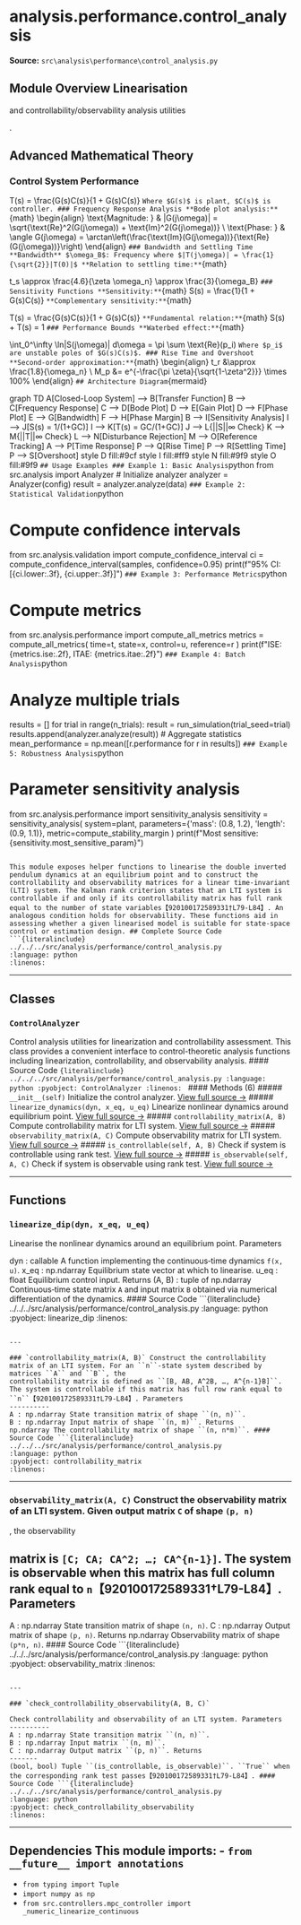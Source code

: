 # analysis.performance.control_analysis

**Source:** `src\analysis\performance\control_analysis.py`

## Module Overview Linearisation

and controllability/observability analysis utilities

.

## Advanced Mathematical Theory

### Control System Performance


T(s) = \frac{G(s)C(s)}{1 + G(s)C(s)}
``` Where $G(s)$ is plant, $C(s)$ is controller. ### Frequency Response Analysis **Bode plot analysis:** ```{math}
\begin{align}
\text{Magnitude: } & |G(j\omega)| = \sqrt{\text{Re}^2(G(j\omega)) + \text{Im}^2(G(j\omega))} \\
\text{Phase: } & \angle G(j\omega) = \arctan\left(\frac{\text{Im}(G(j\omega))}{\text{Re}(G(j\omega))}\right)
\end{align}
``` ### Bandwidth and Settling Time **Bandwidth** $\omega_B$: Frequency where $|T(j\omega)| = \frac{1}{\sqrt{2}}|T(0)|$ **Relation to settling time:** ```{math}

t_s \approx \frac{4.6}{\zeta \omega_n} \approx \frac{3}{\omega_B}
``` ### Sensitivity Functions **Sensitivity:** ```{math}
S(s) = \frac{1}{1 + G(s)C(s)}
``` **Complementary sensitivity:** ```{math}

T(s) = \frac{G(s)C(s)}{1 + G(s)C(s)}
``` **Fundamental relation:** ```{math}
S(s) + T(s) = 1
``` ### Performance Bounds **Waterbed effect:** ```{math}

\int_0^\infty \ln|S(j\omega)| d\omega = \pi \sum \text{Re}(p_i)
``` Where $p_i$ are unstable poles of $G(s)C(s)$. ### Rise Time and Overshoot **Second-order approximation:** ```{math}
\begin{align}
t_r &\approx \frac{1.8}{\omega_n} \\
M_p &= e^{-\frac{\pi \zeta}{\sqrt{1-\zeta^2}}} \times 100\%
\end{align}
``` ## Architecture Diagram ```{mermaid}

graph TD A[Closed-Loop System] --> B[Transfer Function] B --> C[Frequency Response] C --> D[Bode Plot] D --> E[Gain Plot] D --> F[Phase Plot] E --> G[Bandwidth] F --> H[Phase Margin] B --> I[Sensitivity Analysis] I --> J[S(s) = 1/(1+GC)] I --> K[T(s) = GC/(1+GC)] J --> L{||S||∞ Check} K --> M{||T||∞ Check} L --> N[Disturbance Rejection] M --> O[Reference Tracking] A --> P[Time Response] P --> Q[Rise Time] P --> R[Settling Time] P --> S[Overshoot] style D fill:#9cf style I fill:#ff9 style N fill:#9f9 style O fill:#9f9
``` ## Usage Examples ### Example 1: Basic Analysis ```python
from src.analysis import Analyzer # Initialize analyzer
analyzer = Analyzer(config)
result = analyzer.analyze(data)
``` ### Example 2: Statistical Validation ```python
# Compute confidence intervals

from src.analysis.validation import compute_confidence_interval ci = compute_confidence_interval(samples, confidence=0.95)
print(f"95% CI: [{ci.lower:.3f}, {ci.upper:.3f}]")
``` ### Example 3: Performance Metrics ```python
# Compute metrics
from src.analysis.performance import compute_all_metrics metrics = compute_all_metrics( time=t, state=x, control=u, reference=r
)
print(f"ISE: {metrics.ise:.2f}, ITAE: {metrics.itae:.2f}")
``` ### Example 4: Batch Analysis ```python
# Analyze multiple trials

results = []
for trial in range(n_trials): result = run_simulation(trial_seed=trial) results.append(analyzer.analyze(result)) # Aggregate statistics
mean_performance = np.mean([r.performance for r in results])
``` ### Example 5: Robustness Analysis ```python
# Parameter sensitivity analysis
from src.analysis.performance import sensitivity_analysis sensitivity = sensitivity_analysis( system=plant, parameters={'mass': (0.8, 1.2), 'length': (0.9, 1.1)}, metric=compute_stability_margin
)
print(f"Most sensitive: {sensitivity.most_sensitive_param}")
```

This module exposes helper functions to linearise the double inverted
pendulum dynamics at an equilibrium point and to construct the
controllability and observability matrices for a linear time‑invariant
(LTI) system. The Kalman rank criterion states that an LTI system is
controllable if and only if its controllability matrix has full rank
equal to the number of state variables【920100172589331†L79-L84】. An
analogous condition holds for observability. These functions aid in
assessing whether a given linearised model is suitable for state‐space
control or estimation design. ## Complete Source Code ```{literalinclude} ../../../src/analysis/performance/control_analysis.py
:language: python
:linenos:
```

---

## Classes

### `ControlAnalyzer`

Control analysis utilities for linearization and controllability assessment. This class provides a convenient interface to control-theoretic analysis
functions including linearization, controllability, and observability analysis. #### Source Code ```{literalinclude} ../../../src/analysis/performance/control_analysis.py
:language: python
:pyobject: ControlAnalyzer
:linenos:
``` #### Methods (6) ##### `__init__(self)` Initialize the control analyzer. [View full source →](#method-controlanalyzer-__init__) ##### `linearize_dynamics(dyn, x_eq, u_eq)` Linearize nonlinear dynamics around equilibrium point. [View full source →](#method-controlanalyzer-linearize_dynamics) ##### `controllability_matrix(A, B)` Compute controllability matrix for LTI system. [View full source →](#method-controlanalyzer-controllability_matrix) ##### `observability_matrix(A, C)` Compute observability matrix for LTI system. [View full source →](#method-controlanalyzer-observability_matrix) ##### `is_controllable(self, A, B)` Check if system is controllable using rank test. [View full source →](#method-controlanalyzer-is_controllable) ##### `is_observable(self, A, C)` Check if system is observable using rank test. [View full source →](#method-controlanalyzer-is_observable)

---

## Functions

### `linearize_dip(dyn, x_eq, u_eq)`

Linearise the nonlinear dynamics around an equilibrium point. Parameters

dyn : callable A function implementing the continuous‑time dynamics ``f(x, u)``.
x_eq : np.ndarray Equilibrium state vector at which to linearise.
u_eq : float Equilibrium control input. Returns
(A, B) : tuple of np.ndarray Continuous‑time state matrix ``A`` and input matrix ``B`` obtained via numerical differentiation of the dynamics. #### Source Code ```{literalinclude} ../../../src/analysis/performance/control_analysis.py
:language: python
:pyobject: linearize_dip
:linenos:
```

---

### `controllability_matrix(A, B)` Construct the controllability matrix of an LTI system. For an ``n``‑state system described by matrices ``A`` and ``B``, the
controllability matrix is defined as ``[B, AB, A^2B, …, A^{n-1}B]``.
The system is controllable if this matrix has full row rank equal to ``n``【920100172589331†L79-L84】. Parameters
----------
A : np.ndarray State transition matrix of shape ``(n, n)``.
B : np.ndarray Input matrix of shape ``(n, m)``. Returns
np.ndarray The controllability matrix of shape ``(n, n*m)``. #### Source Code ```{literalinclude} ../../../src/analysis/performance/control_analysis.py
:language: python
:pyobject: controllability_matrix
:linenos:
```

---

### `observability_matrix(A, C)` Construct the observability matrix of an LTI system. Given output matrix ``C`` of shape ``(p, n)``

, the observability

matrix is ``[C; CA; CA^2; …; CA^{n-1}]``. The system is observable
when this matrix has full column rank equal to ``n``【920100172589331†L79-L84】. Parameters
----------
A : np.ndarray State transition matrix of shape ``(n, n)``.
C : np.ndarray Output matrix of shape ``(p, n)``. Returns
np.ndarray Observability matrix of shape ``(p*n, n)``. #### Source Code ```{literalinclude} ../../../src/analysis/performance/control_analysis.py
:language: python
:pyobject: observability_matrix
:linenos:
```

---

### `check_controllability_observability(A, B, C)`

Check controllability and observability of an LTI system. Parameters
----------
A : np.ndarray State transition matrix ``(n, n)``.
B : np.ndarray Input matrix ``(n, m)``.
C : np.ndarray Output matrix ``(p, n)``. Returns
-------
(bool, bool) Tuple ``(is_controllable, is_observable)``. ``True`` when the corresponding rank test passes【920100172589331†L79-L84】. #### Source Code ```{literalinclude} ../../../src/analysis/performance/control_analysis.py
:language: python
:pyobject: check_controllability_observability
:linenos:
```

---

## Dependencies This module imports: - `from __future__ import annotations`

- `from typing import Tuple`
- `import numpy as np`
- `from src.controllers.mpc_controller import _numeric_linearize_continuous`
